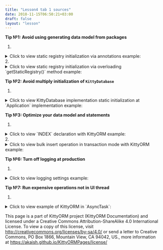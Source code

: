 ```yaml
---
title: "Lesson4 tab 1 sources"
date: 2018-11-15T06:50:21+03:00
draft: false
layout: "lesson"
---
```

**Tip №1: Avoid using generating data model from packages**

1.  
<details> 
  <summary>Click to view static registry initialization via annotations example: </summary>
  {{< highlight java "linenos=inline, linenostart=1">}}
@KITTY_DATABASE(
        databaseName = "basic_database",
        domainPackageNames = {"net.akaish.kittyormdemo.sqlite.basicdb"},
        logTag = LOG_TAG,
        isLoggingOn = true,
        isProductionOn = true,
        isPragmaOn = true
)
@KITTY_DATABASE_REGISTRY(
        // You can just define set of domain models and extended crud controllers (mappers) would
        // be added only if those models are annotated with KITTY_EXTENDED_CRUD annotation.
        // For example, for ComplexRandom.class it would be 
        // @KITTY_EXTENDED_CRUD(extendedCrudController = ComplexRandomMapper.class)
        domainModels = {
                ComplexRandomModel.class,
                IndexesAndConstraintsModel.class,
                RandomModel.class
        },
        // Or you can provide explicit assignment of model->mapper pairs by defining domainPais
        domainPairs = {
                @KITTY_REGISTRY_PAIR(model = ComplexRandomModel.class, mapper = ComplexRandomMapper.class),
                @KITTY_REGISTRY_PAIR(model = IndexesAndConstraintsModel.class),
                @KITTY_REGISTRY_PAIR(model = RandomModel.class, mapper = RandomMapper.class)
        }
)
public class BasicDatabase extends KittyDatabase {
    ...
}
  {{< /highlight >}} 
</details>
2. 
<details> 
  <summary>Click to view static registry initialization via overloading `getStaticRegistry()` method example: </summary>
  {{< highlight java "linenos=inline, linenostart=1">}}
@KITTY_DATABASE(
        databaseName = "basic_database",
        logTag = LOG_TAG,
        isLoggingOn = true,
        isProductionOn = true,
        isPragmaOn = true
)
public class BasicDatabase extends KittyDatabase {

    public static final Map<Class<? extends KittyModel>, Class<? extends KittyMapper>> staticRegistry = new HashMap<>();

    static {
        staticRegistry.put(ComplexRandomModel.class, ComplexRandomMapper.class);
        staticRegistry.put(IndexesAndConstraintsModel.class, KittyMapper.class);
        staticRegistry.put(RandomModel.class, RandomMapper.class);
    }

    public static final String LOG_TAG = "BASIC DB DEMO";

    /**
     * KittyORM main database class that represents bootstrap and holder for all related with database
     * components.
     * <br> See {@link KittyDatabase#KittyDatabase(Context, String)} for more info.
     *
     * @param ctx
     */
    public BasicDatabase(Context ctx) {
        super(ctx);
    }

    @Override
    protected Map<Class, Class<KittyMapper>> getStaticRegistry() {
        return (Map) staticRegistry;
    }
}
  {{< /highlight >}} 
</details>

**Tip №2: Avoid multiply initialization of `KittyDatabase`**

1. 
<details> 
  <summary>Click to view KittyDatabase implementation static initialization at `Application` implementation example: </summary>
  {{< highlight java "linenos=inline, linenostart=1">}}
public class AwesomeApplication extends Application {

	private static AwesomeKittyDatabaseImplementation database;

	public void onCreate() {
		super.onCreate();
		AwesomeApplication.database = new AwesomeKittyDatabaseImplementation(getApplicationContext());
	}

	public static AwesomeKittyDatabaseImplementation getAwesomeDB() {
		return database;
	}
}
  {{< /highlight >}} 
</details>

**Tip №3: Optimize your data model and statements**

1. 
<details> 
  <summary>Click to view `INDEX` declaration with KittyORM example: </summary>
  {{< highlight java "linenos=inline, linenostart=1">}}
@KITTY_TABLE(tableName = "cai")
@INDEX(indexColumns = {"creation_date"}) // Index declaration example №1
public class IndexesAndConstraintsModel extends KittyModel {


    ...

    @KITTY_COLUMN(columnOrder = 5)
    @DEFAULT(
            predefinedLiteralValue = LiteralValues.CURRENT_TIMESTAMP
    )
    // Index declaration example №2
    @ONE_COLUMN_INDEX(unique = true, indexName = "IAC_unique_index_creation_timestamp")
    @NOT_NULL
    public Timestamp creationTmstmp;

    ...
}
  {{< /highlight >}} 
</details>
2. 
<details> 
  <summary>Click to view bulk insert operation in transaction mode with KittyORM example: </summary>
  {{< highlight java "linenos=inline, linenostart=1">}}
void insertIntoDB() {
    // Getting mapper instance and filling model collection with random models
    RNDRandomModelFactory rndFactory = new RNDRandomModelFactory(Lesson2Tab5Random.this.getContext());
    RandomMapper mapper = (RandomMapper) getDatabase().getMapper(RandomModel.class);
    List<RandomModel> toInsert = new ArrayList<>();
    for(int i = 0; i < 50000; i++)
        toInsert.add(rndFactory.newRandomModel());
            
     // Saving list of 50k models in transaction mode
     mapper.insertInTransaction(toInsert);
           
     // Closing mapper
     mapper.close();
}
  {{< /highlight >}} 
</details>

**Tip №6: Turn off logging at production**

1. 
<details> 
  <summary>Click to view logging settings example: </summary>
  {{< highlight java "linenos=inline, linenostart=1">}}
@KITTY_DATABASE(
        isLoggingOn = false, // By default false, bootstrap and error logging
        isProductionOn = true, // By default true, when false - query logging
        isKittyDexUtilLoggingEnabled = false, // By default false, when true - a lot of logging about classes in app namespace at initialization
        databaseName = "mig",
        domainPackageNames = {"net.akaish.kittyormdemo.sqlite.migrations.migv4"},
        databaseVersion = 4,
        logTag = MigrationDBv4.LTAG
)
public class MigrationDBv4 extends KittyDatabase {
    ...
}
  {{< /highlight >}} 
</details>


**Tip №7: Run expensive operations not in UI thread**

1. 
<details> 
  <summary>Click to view example of KittyORM in `AsyncTask`: </summary>
  {{< highlight java "linenos=inline, linenostart=1">}}
    static final int INSERT_AMOUNT = 25;

    static final String ERR_INSERT_RND = "Lesson5tab1InsertRNDDataError, see exception details!";

    class InsertRandomAsync extends AsyncTask<Long, Long, InsertRandomResults> {
        ProgressDialog dialog;

        @Override
        protected void onPreExecute() {
            dialog = ProgressDialog.show(
                    getLessonActivity(),
                    getString(R.string._l5_t1_running_requested_operation_pg_title),
                    getString(R.string._l5_t1_running_requested_operation_pg_body)
            );
            dialog.setCancelable(false);
        }

        @Override
        protected InsertRandomResults doInBackground(Long... strings) {
            if(getSf().currentMigDBVersion() > DB_IMPLEMENTATION_VERSION) {
                return new InsertRandomResults(
                        null,
                        -1l,
                        -1l,
                        -1l,
                        false,
                        getSf().currentMigDBVersion()
                );
            } else {
                try {
                    KittyMapper mapper = getDatabase().getMapper(MigOneModel.class);
                    long recordsCount = mapper.countAll();
                    long affected = mapper.deleteAll();
                    LinkedList<MigOneModel> modelsToInsert = new LinkedList<>();
                    getSf().setDatabaseCreated(true);
                    getSf().setCurrentMigDBVersion(DB_IMPLEMENTATION_VERSION);
                    getSf().setDatabaseDeletedManually(false);
                    MigV1RandomModelFactory factory = new MigV1RandomModelFactory(getContext());
                    for (int i = 0; i < INSERT_AMOUNT; i++) {
                        MigOneModel m = factory.newM1RndModel();
                        modelsToInsert.addLast(m);
                    }
                    mapper.insertInTransaction(modelsToInsert);
                    List<MigOneModel> models = mapper.findAll();
                    long recordsCountAfter = mapper.countAll();
                    mapper.close();
                    Iterator<MigOneModel> mI = models.iterator();
                    LinkedList<String> out = new LinkedList<>();
                    while (mI.hasNext()) {
                        out.addLast(mI.next().toString());
                    }
                    return new InsertRandomResults(out, affected, recordsCount, recordsCountAfter, true, getSf().currentMigDBVersion());
                } catch (Exception e) {
                    Log.e(MigrationDBv1.LTAG, ERR_INSERT_RND, e);
                    if (e instanceof KittyRuntimeException) {
                        if (((KittyRuntimeException) e).getNestedException() != null) {
                            Log.e(MigrationDBv1.LTAG, ERR_INSERT_RND, ((KittyRuntimeException) e).getNestedException());
                        }
                    }
                    return new InsertRandomResults(
                            null,
                            -1l,
                            -1l,
                            -1l,
                            false,
                            getSf().currentMigDBVersion()
                    );
                }
            }
        }

        @Override
        protected void onPostExecute(InsertRandomResults result) {
            dialog.cancel();
            if (eventsListView != null) {
                eventsListView.setAdapter(new BasicArrayAdapter(getContext(), new LinkedList<String>()));
                eventsListView.setOnTouchListener(new View.OnTouchListener() {

                    // Setting on Touch Listener for handling the touch inside ScrollView
                    @Override
                    public boolean onTouch(View v, MotionEvent event) {
                        // Disallow the touch request for parent scroll on touch of child view
                        v.getParent().requestDisallowInterceptTouchEvent(true);
                        return false;
                    }
                });
                if (result.operationSuccess) {
                    ((BasicArrayAdapter) eventsListView.getAdapter()).addItemLast(format(getString(R.string._l5_t1_count_to_events), result.modelsCountBefore));
                    ((BasicArrayAdapter) eventsListView.getAdapter()).addItemLast(format(getString(R.string._l5_t1_deleted_to_events), result.deletedModelsAffectedRows));
                    for (String modelString : result.modelInsertions) {
                        ((BasicArrayAdapter) eventsListView.getAdapter()).addItemLast(format(getString(R.string._l5_t1_inserted_to_events), M1M1TN, modelString));
                    }
                    ((BasicArrayAdapter) eventsListView.getAdapter()).addItemLast(format(getString(R.string._l5_t1_count_to_events), result.modelsCountAfter));
                } else {
                    if(getSf().currentMigDBVersion() > DB_IMPLEMENTATION_VERSION) {
                        ((BasicArrayAdapter) eventsListView.getAdapter()).addItemLast(format(getString(R.string._l5_op_mig_version_is_higher), result.dbVersion, DB_IMPLEMENTATION_VERSION));
                    } else {
                        ((BasicArrayAdapter) eventsListView.getAdapter()).addItemLast(getString(R.string._l5_t1_error_event));
                    }
                }
                ((BasicArrayAdapter) eventsListView.getAdapter()).notifyDataSetChanged();
                reloadTableExpandedList();
                reloadStatus();
            }
        }


    }

    class InsertRandomResults {
        List<String> modelInsertions;
        long deletedModelsAffectedRows;
        long modelsCountBefore;
        long modelsCountAfter;
        boolean operationSuccess;
        int dbVersion;

        public InsertRandomResults(List<String> modelInsertions, long deletedModelsAffectedRows,
                                   long modelsCountBefore, long modelsCountAfter, boolean opSuccess,
                                   int dbVersion) {
            this.modelInsertions = modelInsertions;
            this.deletedModelsAffectedRows = deletedModelsAffectedRows;
            this.modelsCountBefore = modelsCountBefore;
            this.modelsCountAfter = modelsCountAfter;
            this.operationSuccess = opSuccess;
            this.dbVersion = dbVersion;
        }
    }
  {{< /highlight >}} 
</details>

This page is a part of KittyORM project (KittyORM Documentation) and licensed under a Creative Commons Attribution-ShareAlike 4.0 International License. To view a copy of this license, visit http://creativecommons.org/licenses/by-sa/4.0/ or send a letter to Creative Commons, PO Box 1866, Mountain View, CA 94042, US., more information at https://akaish.github.io/KittyORMPages/license/
